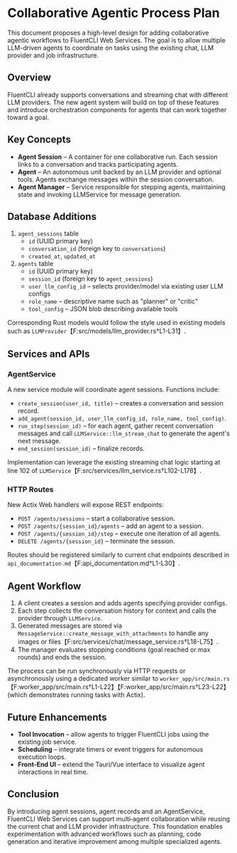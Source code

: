 # Collaborative Agentic Process Plan

This document proposes a high-level design for adding collaborative agentic workflows to FluentCLI Web Services. The goal is to allow multiple LLM-driven agents to coordinate on tasks using the existing chat, LLM provider and job infrastructure.

## Overview

FluentCLI already supports conversations and streaming chat with different LLM providers. The new agent system will build on top of these features and introduce orchestration components for agents that can work together toward a goal.

## Key Concepts

- **Agent Session** – A container for one collaborative run. Each session links to a conversation and tracks participating agents.
- **Agent** – An autonomous unit backed by an LLM provider and optional tools. Agents exchange messages within the session conversation.
- **Agent Manager** – Service responsible for stepping agents, maintaining state and invoking LLMService for message generation.

## Database Additions

1. `agent_sessions` table
   - `id` (UUID primary key)
   - `conversation_id` (foreign key to `conversations`)
   - `created_at`, `updated_at`
2. `agents` table
   - `id` (UUID primary key)
   - `session_id` (foreign key to `agent_sessions`)
   - `user_llm_config_id` – selects provider/model via existing user LLM configs
   - `role_name` – descriptive name such as "planner" or "critic"
   - `tool_config` – JSON blob describing available tools

Corresponding Rust models would follow the style used in existing models such as `LLMProvider`【F:src/models/llm_provider.rs†L1-L31】.

## Services and APIs

### AgentService

A new service module will coordinate agent sessions. Functions include:

- `create_session(user_id, title)` – creates a conversation and session record.
- `add_agent(session_id, user_llm_config_id, role_name, tool_config)`.
- `run_step(session_id)` – for each agent, gather recent conversation messages and call `LLMService::llm_stream_chat` to generate the agent's next message.
- `end_session(session_id)` – finalize records.

Implementation can leverage the existing streaming chat logic starting at line 102 of `LLMService`【F:src/services/llm_service.rs†L102-L178】.

### HTTP Routes

New Actix Web handlers will expose REST endpoints:

- `POST /agents/sessions` – start a collaborative session.
- `POST /agents/{session_id}/agents` – add an agent to a session.
- `POST /agents/{session_id}/step` – execute one iteration of all agents.
- `DELETE /agents/{session_id}` – terminate the session.

Routes should be registered similarly to current chat endpoints described in `api_documentation.md`【F:api_documentation.md†L1-L30】.

## Agent Workflow

1. A client creates a session and adds agents specifying provider configs.
2. Each step collects the conversation history for context and calls the provider through `LLMService`.
3. Generated messages are stored via `MessageService::create_message_with_attachments` to handle any images or files【F:src/services/chat/message_service.rs†L18-L75】.
4. The manager evaluates stopping conditions (goal reached or max rounds) and ends the session.

The process can be run synchronously via HTTP requests or asynchronously using a dedicated worker similar to `worker_app/src/main.rs`【F:worker_app/src/main.rs†L1-L22】【F:worker_app/src/main.rs†L23-L22】 (which demonstrates running tasks with Actix).

## Future Enhancements

- **Tool Invocation** – allow agents to trigger FluentCLI jobs using the existing job service.
- **Scheduling** – integrate timers or event triggers for autonomous execution loops.
- **Front‑End UI** – extend the Tauri/Vue interface to visualize agent interactions in real time.

## Conclusion

By introducing agent sessions, agent records and an AgentService, FluentCLI Web Services can support multi‑agent collaboration while reusing the current chat and LLM provider infrastructure. This foundation enables experimentation with advanced workflows such as planning, code generation and iterative improvement among multiple specialized agents.

